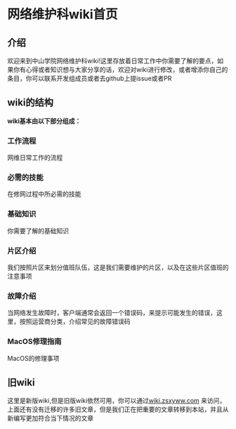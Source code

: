 # 网络维护科wiki首页
## 介绍
欢迎来到中山学院网络维护科wiki!这里存放着日常工作中你需要了解的要点，如果你有心得或者知识想与大家分享的话，欢迎对wiki进行修改，或者增添你自己的条目，你可以联系开发组成员或者去github上提issue或者PR
## wiki的结构
**wiki基本由以下部分组成：**
### 工作流程
网维日常工作的流程
###   必需的技能
在修网过程中所必需的技能
### 基础知识
你需要了解的基础知识
### 片区介绍
我们按照片区来划分值班队伍，这是我们需要维护的片区，以及在这些片区值班的注意事项
### 故障介绍
当网络发生故障时，客户端通常会返回一个错误码，来提示可能发生的错误，这里，按照运营商分类，介绍常见的故障错误码
### MacOS修理指南
MacOS的修理事项
## 旧wiki
这里是新版wiki,但是旧版wiki依然可用，你可以通过[wiki.zsxyww.com](https://wiki.zsxyww.com) 来访问，上面还有没有迁移的许多旧文章，但是我们正在把重要的文章转移到本站，并且从新编写更加符合当下情况的文章
